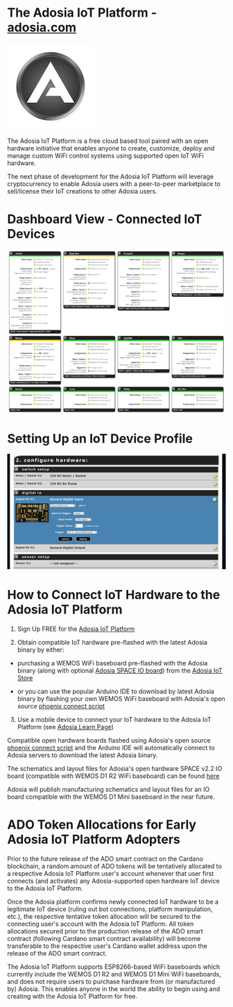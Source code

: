 # The Adosia IoT Platform - [adosia.com](https://adosia.com)

<img src='./images/adosia-icon-200.png' />

The Adosia IoT Platform is a free cloud based tool paired with an open hardware initiative that enables anyone to create, customize, deploy and manage custom WiFi control systems using supported open IoT WiFi hardware.

The next phase of development for the Adosia IoT Platform will leverage cryptocurrency to enable Adosia users with a peer-to-peer marketplace to sell/license their IoT creations to other Adosia users.


# Dashboard View - Connected IoT Devices
<img src='./images/iot_dashboard_1.png' />


# Setting Up an IoT Device Profile
<img src='./images/iot_dashboard_2.png' />



# How to Connect IoT Hardware to the Adosia IoT Platform

1. Sign Up FREE for the [Adosia IoT Platform](https://adosia.com)


2. Obtain compatible IoT hardware pre-flashed with the latest Adosia binary by either:

  - purchasing a WEMOS WiFi baseboard pre-flashed with the Adosia binary (along with optional [Adosia SPACE IO board](https://adosia.io/product/adosia-iot-space-io-board-shield/)) from the [Adosia IoT Store](https://adosia.io)
 
  - or you can use the popular Arduino IDE to download by latest Adosia binary by flashing your own WEMOS WiFi baseboard with Adosia's open source [phoenix connect script](https://github.com/adosia/adosia-iot/tree/master/SPACE_v2.2/adosia_phoenix)


3. Use a mobile device to connect your IoT hardware to the Adosia IoT Platform (see [Adosia Learn Page](https://adosia.com/faq))
  

Compatible open hardware boards flashed using Adosia's open source [phoenix connect script](https://github.com/adosia/adosia-iot/tree/master/SPACE_v2.2/adosia_phoenix) and the Arduino IDE will automatically connect to Adosia servers to download the latest Adosia binary.

The schematics and layout files for Adosia's open hardware SPACE v2.2 IO board (compatible with WEMOS D1 R2 WiFi baseboard) can be found [here](https://github.com/adosia/adosia-iot/tree/master/SPACE_v2.2/hardware/IO_BOARD_WEMOS_D1R2)

Adosia will publish manufacturing schematics and layout files for an IO board compatible with the WEMOS D1 Mini baseboard in the near future.



# ADO Token Allocations for Early Adosia IoT Platform Adopters

Prior to the future release of the ADO smart contract on the Cardano blockchain, a random amount of ADO tokens will be tentatively allocated to a respective
Adosia IoT Platform user's account whenever that user first connects (and activates) any Adosia-supported open hardware IoT device to the Adosia IoT Platform.


Once the Adosia platform confirms newly connected IoT hardware to be a legitimate IoT device (ruling out bot connections, platform manipulation, etc.),
the respective tentative token allocation will be secured to the connecting user's account with the Adosia IoT Platform. All token allocations secured prior to the production release
of the ADO smart contract (following Cardano smart contract availability) will become transferable to the respective user's Cardano wallet address upon the release of the ADO smart contract.


The Adosia IoT Platform supports ESP8266-based WiFi baseboards which currently include the WEMOS D1 R2 and WEMOS D1 Mini WiFi baseboards,
and does not require users to purchase hardware from (or manufactured by) Adosia.  This enables anyone in the world the ability to begin using and creating with the Adosia IoT Platform for free.



